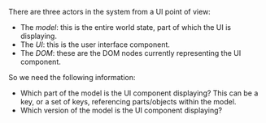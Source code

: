 There are three actors in the system from a UI point of view:
* The *model*: this is the entire world state, part of which the UI is displaying.
* The *UI*: this is the user interface component.
* The *DOM*: these are the DOM nodes currently representing the UI component.

So we need the following information:
* Which part of the model is the UI component displaying? This can be a key, or a set of keys, referencing parts/objects within the model. 
* Which version of the model is the UI component displaying? 